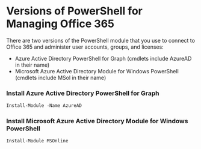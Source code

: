 # Versions of PowerShell for Managing Office 365
There are two versions of the PowerShell module that you use to connect to Office 365 and administer user accounts, groups, and licenses:
- Azure Active Directory PowerShell for Graph (cmdlets include AzureAD in their name)
- Microsoft Azure Active Directory Module for Windows PowerShell (cmdlets include MSol in their name)
### Install Azure Active Directory PowerShell for Graph
```PowerShell
Install-Module -Name AzureAD
```
### Install Microsoft Azure Active Directory Module for Windows PowerShell
```PowerShell
Install-Module MSOnline
```
